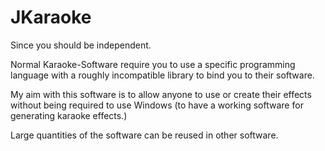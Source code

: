 JKaraoke
========

Since you should be independent.

Normal Karaoke-Software require you to use a specific
programming language with a roughly incompatible
library to bind you to their software.

My aim with this software is to allow anyone to use
or create their effects without being required to use
Windows (to have a working software for generating
karaoke effects.)

Large quantities of the software can be reused in
other software.